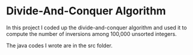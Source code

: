 # Divide-And-Conquer Algorithm

In this project I coded up the divide-and-conquer algorithm and used it to compute the number of inversions among 100,000 unsorted integers.

The java codes I wrote are in the src folder.